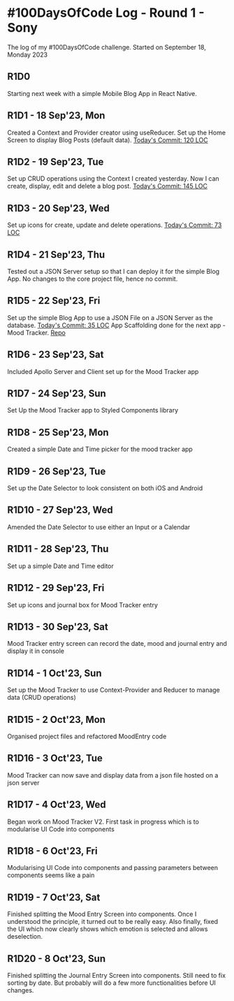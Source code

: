 # #100DaysOfCode Log - Round 1 - Sony

The log of my #100DaysOfCode challenge. Started on September 18, Monday 2023

## R1D0
Starting next week with a simple Mobile Blog App in React Native.

## R1D1 - 18 Sep'23, Mon
Created a Context and Provider creator using useReducer.
Set up the Home Screen to display Blog Posts (default data).
[Today's Commit: 120 LOC](https://github.com/sonyography/simple-blog/commit/e1a546aba6eb6da8ade671ee1a50d64817ed69d3)

## R1D2 - 19 Sep'23, Tue
Set up CRUD operations using the Context I created yesterday.
Now I can create, display, edit and delete a blog post.
[Today's Commit: 145 LOC](https://github.com/sonyography/simple-blog/commit/23a9f83ab521aa23cdc4b5033ab8b271926c3427)

## R1D3 - 20 Sep'23, Wed
Set up icons for create, update and delete operations.
[Today's Commit: 73 LOC](https://github.com/sonyography/simple-blog/commit/9c87989d2decc51ed78701a134a697ba7c2db76f)

## R1D4 - 21 Sep'23, Thu
Tested out a JSON Server setup so that I can deploy it for the simple Blog App.
No changes to the core project file, hence no commit.

## R1D5 - 22 Sep'23, Fri
Set up the simple Blog App to use a JSON File on a JSON Server as the database.
[Today's Commit: 35 LOC](https://github.com/sonyography/simple-blog/commit/de693c307bb6a86659344e76601e2eca400f3e48)
App Scaffolding done for the next app - Mood Tracker. [Repo](https://github.com/sonyography/mood-tracker)

## R1D6 - 23 Sep'23, Sat
Included Apollo Server and Client set up for the Mood Tracker app

## R1D7 - 24 Sep'23, Sun
Set Up the Mood Tracker app to Styled Components library

## R1D8 - 25 Sep'23, Mon
Created a simple Date and Time picker for the mood tracker app

## R1D9 - 26 Sep'23, Tue
Set up the Date Selector to look consistent on both iOS and Android

## R1D10 - 27 Sep'23, Wed
Amended the Date Selector to use either an Input or a Calendar

## R1D11 - 28 Sep'23, Thu
Set up a simple Date and Time editor

## R1D12 - 29 Sep'23, Fri
Set up icons and journal box for Mood Tracker entry

## R1D13 - 30 Sep'23, Sat
Mood Tracker entry screen can record the date, mood and journal entry and display it in console

## R1D14 - 1 Oct'23, Sun
Set up the Mood Tracker to use Context-Provider and Reducer to manage data (CRUD operations)

## R1D15 - 2 Oct'23, Mon
Organised project files and refactored MoodEntry code 

## R1D16 - 3 Oct'23, Tue
Mood Tracker can now save and display data from a json file hosted on a json server 

## R1D17 - 4 Oct'23, Wed
Began work on Mood Tracker V2. First task in progress which is to modularise UI Code into components

## R1D18 - 6 Oct'23, Fri
Modularising UI Code into components and passing parameters between components seems like a pain

## R1D19 - 7 Oct'23, Sat
Finished splitting the Mood Entry Screen into components. Once I understood the principle, it turned out to be really easy. Also finally, fixed the UI which now clearly shows which emotion is selected and allows deselection.

## R1D20 - 8 Oct'23, Sun
Finished splitting the Journal Entry Screen into components. Still need to fix sorting by date. But probably will do a few more functionalities before UI changes. 
